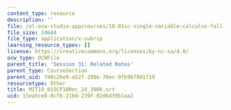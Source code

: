 ```yaml
---
content_type: resource
description: ''
file: /ol-ocw-studio-app/courses/18-01sc-single-variable-calculus-fall-2010/15ea5ce80cfb21b0239f02d6d39b1aa2_MIT18_01SCF10Rec_24_300k.srt
file_size: 24644
file_type: application/x-subrip
learning_resource_types: []
license: https://creativecommons.org/licenses/by-nc-sa/4.0/
ocw_type: OCWFile
parent_title: 'Session 31: Related Rates'
parent_type: CourseSection
parent_uid: 740c26e9-a52f-298e-76ec-9fb9679d1f19
resourcetype: Other
title: MIT18_01SCF10Rec_24_300k.srt
uid: 15ea5ce8-0cfb-21b0-239f-02d6d39b1aa2
---
```

